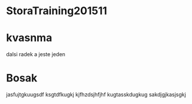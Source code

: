 # StoraTraining201511

# kvasnma
dalsi radek
a jeste jeden
# Bosak
jasfujtgkuugsdf
ksgtdfkugkj
kjfhzdsjhfjhf
kugtasskdugkug
sakdjgjkasjsgkj